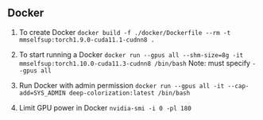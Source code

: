 ## Docker

1. To create Docker
`docker build -f ./docker/Dockerfile --rm -t mmselfsup:torch1.9.0-cuda11.1-cudnn8 .`

2. To start running a Docker
`docker run --gpus all --shm-size=8g -it mmselfsup:torch1.10.0-cuda11.3-cudnn8 /bin/bash`
Note: must specify `--gpus all`

3. Run Docker with admin permission
`docker run --gpus all -it --cap-add=SYS_ADMIN deep-colorization:latest /bin/bash`

4. Limit GPU power in Docker
`nvidia-smi -i 0 -pl 180`
